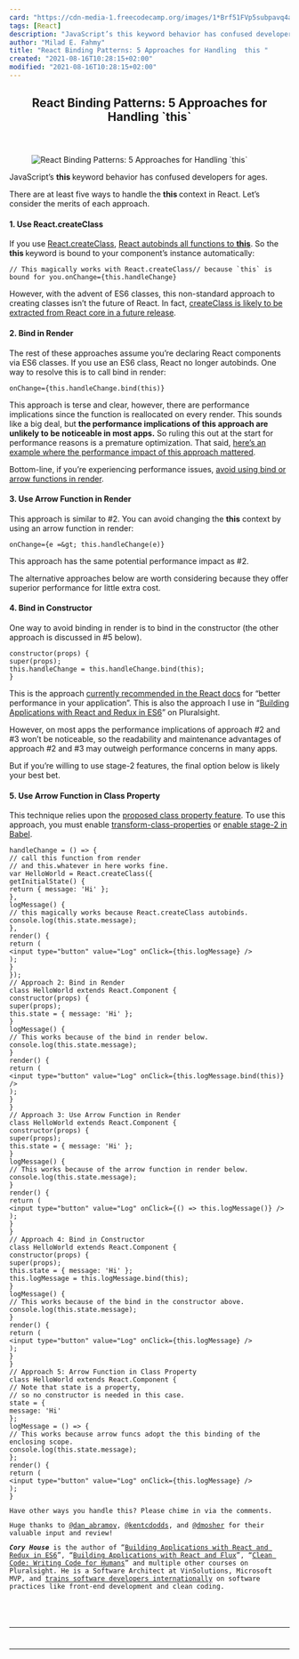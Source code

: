 ```yaml
---
card: "https://cdn-media-1.freecodecamp.org/images/1*Brf51FVp5subpavq4ax8ow.jpeg"
tags: [React]
description: "JavaScript’s this keyword behavior has confused developers fo"
author: "Milad E. Fahmy"
title: "React Binding Patterns: 5 Approaches for Handling  this "
created: "2021-08-16T10:28:15+02:00"
modified: "2021-08-16T10:28:15+02:00"
---
```

<div class="site-wrapper">
<main id="site-main" class="site-main outer">
<div class="inner">
<article class="post-full post tag-react tag-reactjs tag-react-native tag-javascript tag-web-development ">
<header class="post-full-header">
<h1 class="post-full-title">React Binding Patterns: 5 Approaches for Handling `this`</h1>
</header>
<figure class="post-full-image">
<picture>
<source media="(max-width: 700px)" sizes="1px" srcset="data:image/gif;base64,R0lGODlhAQABAIAAAAAAAP///yH5BAEAAAAALAAAAAABAAEAAAIBRAA7 1w">
<source media="(min-width: 701px)" sizes="(max-width: 800px) 400px,
(max-width: 1170px) 700px,
1400px" srcset="https://cdn-media-1.freecodecamp.org/images/1*Brf51FVp5subpavq4ax8ow.jpeg 300w,
https://cdn-media-1.freecodecamp.org/images/1*Brf51FVp5subpavq4ax8ow.jpeg 600w,
https://cdn-media-1.freecodecamp.org/images/1*Brf51FVp5subpavq4ax8ow.jpeg 1000w,
https://cdn-media-1.freecodecamp.org/images/1*Brf51FVp5subpavq4ax8ow.jpeg 2000w">
<img onerror="this.style.display='none'" src="https://cdn-media-1.freecodecamp.org/images/1*Brf51FVp5subpavq4ax8ow.jpeg" alt="React Binding Patterns: 5 Approaches for Handling `this`">
</picture>
</figure>
<section class="post-full-content">
<div class="post-content">
<p>JavaScript’s <strong>this </strong>keyword behavior has confused developers for ages.</p><p>There are at least five ways to handle the <strong>this </strong>context in React. Let’s consider the merits of each approach.</p><h4 id="1-use-react-createclass">1. Use React.createClass</h4><p>If you use <a href="https://facebook.github.io/react/docs/top-level-api.html#react.createclass" rel="noopener">React.createClass</a>, <a href="https://facebook.github.io/react/docs/tutorial.html#events" rel="noopener">React autobinds all functions to <strong>this</strong></a>. So the <strong>this </strong>keyword is bound to your component’s instance automatically:</p><pre><code>// This magically works with React.createClass// because `this` is bound for you.onChange={this.handleChange}</code></pre><p>However, with the advent of ES6 classes, this non-standard approach to creating classes isn’t the future of React. In fact, <a href="https://facebook.github.io/react/blog/#other-use-cases" rel="noopener">createClass is likely to be extracted from React core in a future release</a>.</p><h4 id="2-bind-in-render">2. Bind in Render</h4><p>The rest of these approaches assume you’re declaring React components via ES6 classes. If you use an ES6 class, React no longer autobinds. One way to resolve this is to call bind in render:</p><pre><code>onChange={this.handleChange.bind(this)}</code></pre><p>This approach is terse and clear, however, there are performance implications since the function is reallocated on every render. This sounds like a big deal, but <strong>the performance implications of this approach are unlikely to be noticeable in most apps.</strong> So ruling this out at the start for performance reasons is a premature optimization. That said, <a href="https://medium.com/@esamatti/react-js-pure-render-performance-anti-pattern-fb88c101332f#.hv3l5i8vb" rel="noopener">here’s an example where the performance impact of this approach mattered</a>.</p><p>Bottom-line, if you’re experiencing performance issues, <a href="https://facebook.github.io/react/docs/reusable-components.html#no-autobinding" rel="noopener">avoid using bind or arrow functions in render</a>.</p><h4 id="3-use-arrow-function-in-render">3. Use Arrow Function in Render</h4><p>This approach is similar to #2. You can avoid changing the <strong>this</strong> context by using an arrow function in render:</p><pre><code>onChange={e =&amp;gt; this.handleChange(e)}</code></pre><p>This approach has the same potential performance impact as #2.</p><p>The alternative approaches below are worth considering because they offer superior performance for little extra cost.</p><h4 id="4-bind-in-constructor">4. Bind in Constructor</h4><p>One way to avoid binding in render is to bind in the constructor (the other approach is discussed in #5 below).</p><pre><code class="language-js">constructor(props) {
super(props);
this.handleChange = this.handleChange.bind(this);
}</code></pre><p>This is the approach <a href="https://facebook.github.io/react/docs/reusable-components.html#es6-classes" rel="noopener">currently recommended in the React docs</a> for “better performance in your application”. This is also the approach I use in “<a href="https://app.pluralsight.com/courses/react-redux-react-router-es6" rel="noopener">Building Applications with React and Redux in ES6</a>” on Pluralsight.</p><p>However, on most apps the performance implications of approach #2 and #3 won’t be noticeable, so the readability and maintenance advantages of approach #2 and #3 may outweigh performance concerns in many apps.</p><p>But if you’re willing to use stage-2 features, the final option below is likely your best bet.</p><h4 id="5-use-arrow-function-in-class-property">5. Use Arrow Function in Class Property</h4><p>This technique relies upon the <a href="https://github.com/jeffmo/es-class-public-fields" rel="noopener">proposed class property feature</a>. To use this approach, you must enable <a href="http://babeljs.io/docs/plugins/transform-class-properties" rel="noopener">transform-class-properties</a> or <a href="http://babeljs.io/docs/plugins/preset-stage-2/" rel="noopener">enable stage-2 in Babel</a>.</p><pre><code class="language-js">handleChange = () =&gt; {
// call this function from render
// and this.whatever in here works fine.
var HelloWorld = React.createClass({
getInitialState() {
return { message: 'Hi' };
},
logMessage() {
// this magically works because React.createClass autobinds.
console.log(this.state.message);
},
render() {
return (
&lt;input type="button" value="Log" onClick={this.logMessage} /&gt;
);
}
});
// Approach 2: Bind in Render
class HelloWorld extends React.Component {
constructor(props) {
super(props);
this.state = { message: 'Hi' };
}
logMessage() {
// This works because of the bind in render below.
console.log(this.state.message);
}
render() {
return (
&lt;input type="button" value="Log" onClick={this.logMessage.bind(this)} /&gt;
);
}
}
// Approach 3: Use Arrow Function in Render
class HelloWorld extends React.Component {
constructor(props) {
super(props);
this.state = { message: 'Hi' };
}
logMessage() {
// This works because of the arrow function in render below.
console.log(this.state.message);
}
render() {
return (
&lt;input type="button" value="Log" onClick={() =&gt; this.logMessage()} /&gt;
);
}
}
// Approach 4: Bind in Constructor
class HelloWorld extends React.Component {
constructor(props) {
super(props);
this.state = { message: 'Hi' };
this.logMessage = this.logMessage.bind(this);
}
logMessage() {
// This works because of the bind in the constructor above.
console.log(this.state.message);
}
render() {
return (
&lt;input type="button" value="Log" onClick={this.logMessage} /&gt;
);
}
}
// Approach 5: Arrow Function in Class Property
class HelloWorld extends React.Component {
// Note that state is a property,
// so no constructor is needed in this case.
state = {
message: 'Hi'
};
logMessage = () =&gt; {
// This works because arrow funcs adopt the this binding of the enclosing scope.
console.log(this.state.message);
};
render() {
return (
&lt;input type="button" value="Log" onClick={this.logMessage} /&gt;
);
}
</figure><p>Have other ways you handle this? Please chime in via the comments.</p><p>Huge thanks to <a href="https://twitter.com/dan_abramov" rel="noopener">@dan_abramov</a>, <a href="http://www.twitter.com/kentcdodds" rel="noopener">@kentcdodds</a>, and <a href="http://www.twitter.com/dmosher" rel="noopener">@dmosher</a> for their valuable input and review!</p><p><strong><em>Cory House</em></strong> is the author of “<a href="https://app.pluralsight.com/courses/react-redux-react-router-es6" rel="noopener">Building Applications with React and Redux in ES6</a>”, “<a href="https://www.pluralsight.com/courses/react-flux-building-applications" rel="noopener">Building Applications with React and Flux</a>”, “<a href="https://www.google.com/url?sa=t&amp;rct=j&amp;q=&amp;esrc=s&amp;source=web&amp;cd=1&amp;cad=rja&amp;uact=8&amp;ved=0ahUKEwiK1pXx89nJAhUujoMKHeuWAEUQFggcMAA&amp;url=https%3A%2F%2Fwww.pluralsight.com%2Fcourses%2Fwriting-clean-code-humans&amp;usg=AFQjCNEBfkBoN-IgCn_1jFUqWDAUIxcmAw&amp;sig2=Ub9Wup4k4mrw_ffPgYu3tA" rel="noopener">Clean Code: Writing Code for Humans</a>” and multiple other courses on Pluralsight. He is a Software Architect at VinSolutions, Microsoft MVP, and <a href="http://www.bitnative.com/training/" rel="noopener">trains software developers internationally</a> on software practices like front-end development and clean coding.</p>
</div>
<hr>
<hr>
</section>
</article>
</div>
</main>
</div>
<!-- Google Tag Manager (noscript) -->
<!-- End Google Tag Manager (noscript) -->

